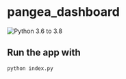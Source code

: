 # pangea_dashboard
![Python 3.6 to 3.8](https://github.com/lithomson/pangea_dashboard/workflows/Python%203.6%20to%203.8/badge.svg)

## Run the app with

`python index.py`
